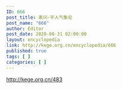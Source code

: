 ```yaml
---
ID: 666
post_title: 素问·平人气象论
post_name: "666"
author: Editor
post_date: 2020-08-31 02:00:00
layout: encyclopedia
link: http://kege.org.cn/encyclopedia/666
published: true
tags: [ ]
categories: [ ]
---
```

http://kege.org.cn/483